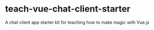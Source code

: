 # teach-vue-chat-client-starter
A chat client app starter kit for teaching how to make magic with Vue.js 
